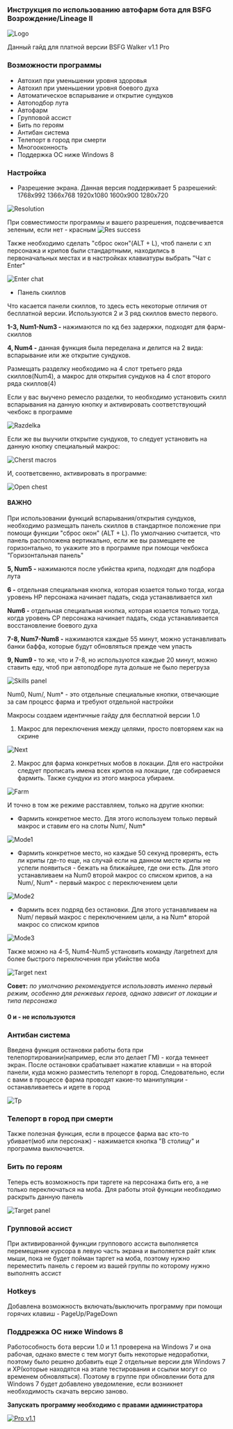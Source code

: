 ### Инструкция по использованию автофарм бота для BSFG Возрождение/Lineage II

![Logo](https://raw.githubusercontent.com/BSFG/BSFG-Walker/master/v%201.1/walker%20pro.png)

Данный гайд для платной версии BSFG Walker v1.1 Pro

### Возможности программы
* Автохил при уменьшении уровня здоровья
* Автохил при уменьшении уровня боевого духа
* Автоматическое вспарывание и открытие сундуков
* Автоподбор лута
* Автофарм
* Групповой ассист
* Бить по героям
* Антибан система
* Телепорт в город при смерти
* Многооконность
* Поддержка ОС ниже Windows 8

### Настройка
* Разрешение экрана. Данная версия поддерживает 5 разрешений:
1768х992
1366х768
1920x1080
1600x900
1280х720

![Resolution](https://github.com/BSFG/BSFG-Walker/blob/master/images/resolution.jpg)

При совместимости программы и вашего разрешения, подсвечивается зеленым, если нет - красным
![Res success](https://raw.githubusercontent.com/BSFG/BSFG-Walker/master/images/resol.PNG)

Также необходимо сделать "сброс окон"(ALT + L), чтоб панели с хп персонажа и крипов были стандартными, находились в первоначальных местах и в настройках клавиатуры выбрать "Чат с Enter"



![Enter chat](https://github.com/BSFG/BSFG-Walker/blob/master/images/enter%20chat.PNG)


* Панель скиллов

Что касается панели скиллов, то здесь есть некоторые отличия от бесплатной версии. Используются 2 и 3 ряд скиллов вместо первого.

**1-3, Num1-Num3 -** нажимаются по кд без задержки, подходят для фарм-скиллов

**4, Num4 -** данная функция была переделана и делится на 2 вида: вспарывание или же открытие сундуков.

Размещать разделку необходимо на 4 слот третьего ряда скиллов(Num4), а макрос для открытия сундуков на 4 слот второго ряда скиллов(4)

Если у вас выучено ремесло разделки, то необходимо установить скилл вспарывания на данную кнопку и активировать соответствующий чекбокс в программе

![Razdelka](https://github.com/BSFG/BSFG-Walker/blob/master/images/razdelka.PNG)

Если же вы выучили открытие сундуков, то следует установить на данную кнопку специальный макрос:

![Cherst macros](https://raw.githubusercontent.com/BSFG/BSFG-Walker/master/images/chest%20macros.png)

И, соответсвенно, активировать в программе:

![Open chest](https://raw.githubusercontent.com/BSFG/BSFG-Walker/master/images/open%20chest.PNG)

#### ВАЖНО

При использовании функций вспарывания/открытия сундуков, необходимо размещать панель скиллов в стандартное положение при помощи функции "сброс окон" (ALT + L). По умолчанию считается, что панель расположена вертикально, если же вы размещаете ее горизонтально, то укажите это в программе при помощи чекбокса "Горизонтальная панель"

**5, Num5 -** нажимаются после убийства крипа, подходят для подбора лута

**6 -** отдельная специальная кнопка, которая юзается только тогда, когда уровень HP персонажа начинает падать, сюда устанавливается хил

**Num6 -** отдельная специальная кнопка, которая юзается только тогда, когда уровень CP персонажа начинает падать, сюда устанавливается восстановление боевого духа

**7-8, Num7-Num8 -** нажимаются каждые 55 минут, можно устанавливать банки баффа, которые будут обновляться прежде чем упасть

**9, Num9 -** то же, что и 7-8, но используются каждые 20 минут, можно ставить еду, чтоб при автоподборе лута дольше не было перегруза

![Skills panel](https://raw.githubusercontent.com/BSFG/BSFG-Walker/master/images/skills%20panel%201.1%20pro.PNG)

Num0, Num/, Num* -  это отдельные специальные кнопки, отвечающие за сам процесс фарма и требуют отдельной настройки

Макросы создаем идентичные гайду для бесплатной версии 1.0

1. Макрос для переключения между целями, просто повторяем как на скрине

![Next](https://github.com/BSFG/BSFG-Walker/blob/master/images/next.jpg)

2. Макрос для фарма конкретных мобов в локации. Для его настройки следует прописать имена всех крипов на локации, где собираемся фармить. Также сундуки из этого макроса убираем.

![Farm](https://github.com/BSFG/BSFG-Walker/blob/master/images/farm.jpg)

И точно в том же режиме расставляем, только на другие кнопки:
* Фармить конкретное место. Для этого используем только первый макрос и ставим его на слоты Num/, Num*

![Mode1](https://github.com/BSFG/BSFG-Walker/blob/master/images/mode1.jpg)

* Фармить конкретное место, но каждые 50 секунд проверять, есть ли крипы где-то еще, на случай если на данном месте крипы не успели появиться - бежать на ближайшее, где они есть. Для этого устанавливаем на Num0 второй макрос со списком крипов, а на Num/, Num* - первый макрос с переключением цели

![Mode2](https://github.com/BSFG/BSFG-Walker/blob/master/images/mode2.jpg)

* Фармить всех подряд без остановки. Для этого устанавливаем на Num/ первый макрос с переключением цели, а на Num* второй макрос со списком крипов

![Mode3](https://github.com/BSFG/BSFG-Walker/blob/master/images/mode3.jpg)


Также можно на 4-5, Num4-Num5 установить команду /targetnext для более быстрого переключения при убийстве моба

![Target next](https://raw.githubusercontent.com/BSFG/BSFG-Walker/master/images/target%20next.PNG)

**Совет:** _по умолчанию рекомендуется использовать именно первый режим, особенно для ренжевых героев, однако зависит от локации и типа персонажа_

#### 0 и - не используются

### Антибан система

Введена функция остановки работы бота при телепортировании(например, если это делает ГМ) - когда темнеет экран. После остановки срабатывает нажатие клавиши = на второй панели, куда можно разместить телепорт в город. Следовательно, если с вами в процессе фарма проводят какие-то манипуляции - останавливаетесь и идете в город

![Tp](https://raw.githubusercontent.com/BSFG/BSFG-Walker/master/images/tp.PNG)

### Телепорт в город при смерти

Также полезная функция, если в процессе фарма вас кто-то убивает(моб или персонаж) - нажимается кнопка "В столицу" и программа выключается.

### Бить по героям

Теперь есть возможность при таргете на персонажа бить его, а не только переключаться на моба. Для работы этой функции необходимо раскрыть данную панель

![Target panel](https://raw.githubusercontent.com/BSFG/BSFG-Walker/master/images/target%20panel.PNG)

### Групповой ассист

При активированной функции группового ассиста выполняется перемещение курсора в левую часть экрана и выполяется райт клик мыши, пока не будет пойман таргет на моба, поэтому нужно переместить панель с героем из вашей группы по которому нужно выполнять ассист

### Hotkeys

Добавлена возможность включать/выключить программу при помощи горячих клавиш - PageUp/PageDown

### Поддрежка ОС ниже Windows 8

Работособность бота версии 1.0 и 1.1 проверена на Windows 7 и она рабочая, однако вместе с тем могут быть некоторые недоработки, поэтому было решено добавить еще 2 отдельные версии для Windows 7 и XP(которые находятся на этапе тестирования и ссылки могут со временем обновляться). Поэтому в группе при обновлении бота для Windows 7 будет добавлено уведомление, если возникнет необходимость скачать версию заново.

**Запускать программу необходимо с правами администратора**

[![Pro v1.1](https://img.youtube.com/vi/nNMZS9447D4/0.jpg)](https://www.youtube.com/watch?v=nNMZS9447D4)

